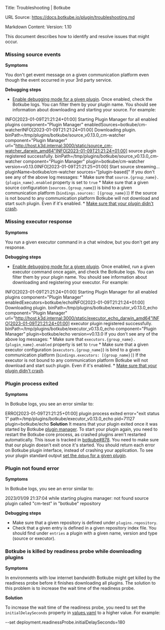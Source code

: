 Title: Troubleshooting | Botkube

URL Source: https://docs.botkube.io/plugin/troubleshooting.md

Markdown Content:
Version: 1.10

This document describes how to identify and resolve issues that might occur.

### Missing source events[​](#missing-source-events"DirectlinktoMissingsourceevents")

**Symptoms**

You don't get event message on a given communication platform even though the event occurred in your 3rd party service.

**Debugging steps**

*   [Enable debugging mode for a given plugin](https://docs.botkube.io/plugin/debugging). Once enabled, check the Botkube logs. You can filter them by your plugin name. You should see information about downloading and starting your source. For example:

INFO[2023-01-09T21:21:24+01:00] Starting Plugin Manager for all enabled plugins component="Plugin Manager" enabledSources=botkube/cm-watcherINFO[2023-01-09T21:21:24+01:00] Downloading plugin. binPath=/tmp/plugins/botkube/source_v0.13.0_cm-watcher component="Plugin Manager" url="http://host.k3d.internal:3000/static/source_cm-watcher_darwin_amd64"INFO[2023-01-09T21:21:24+01:00] source plugin registered successfully. binPath=/tmp/plugins/botkube/source_v0.13.0_cm-watcher component="Plugin Manager" plugin=botkube/cm-watcher version=v0.13.0INFO[2023-01-09T21:21:25+01:00] Start source streaming... pluginName=botkube/cm-watcher sources="[plugin-based]" If you don't see any of the above log messages: * Make sure that `source.{group_name}.{plugin_name}.enabled` property is set to `true` * Make sure that a given source configuration (`sources.{group_name}`) is bind to a given communication platform (`bindings.sources: [{group_name}]`) If the source is not bound to any communication platform Botkube will not download and start such plugin. Even if it's enabled. * [Make sure that your plugin didn't crash](#plugin-process-exited).


### Missing executor response[​](#missing-executor-response"DirectlinktoMissingexecutorresponse")

**Symptoms**

You run a given executor command in a chat window, but you don't get any response.

**Debugging steps**

*   [Enable debugging mode for a given plugin](https://docs.botkube.io/plugin/debugging). Once enabled, run a given executor command once again, and check the Botkube logs. You can filter them by your plugin name. You should see information about downloading and registering your executor. For example:

INFO[2023-01-09T21:21:24+01:00] Starting Plugin Manager for all enabled plugins component="Plugin Manager" enabledExecutors=botkube/echoINFO[2023-01-09T21:21:24+01:00] Downloading plugin. binPath=/tmp/plugins/botkube/executor_v0.13.0_echo component="Plugin Manager" url="http://host.k3d.internal:3000/static/executor_echo_darwin_amd64"INFO[2023-01-09T21:21:24+01:00] executor plugin registered successfully. binPath=/tmp/plugins/botkube/executor_v0.13.0_echo component="Plugin Manager" plugin=botkube/echo version=v0.13.0 If you don't see any of the above log messages: * Make sure that `executors.{group_name}.{plugin_name}.enabled` property is set to `true` * Make sure that a given executor configuration (`executors.{group_name}`) is bind to a given communication platform (`bindings.executors: [{group_name}]`) If the executor is not bound to any communication platform Botkube will not download and start such plugin. Even if it's enabled. * [Make sure that your plugin didn't crash](#plugin-process-exited).


### Plugin process exited[​](#plugin-process-exited"DirectlinktoPluginprocessexited")

**Symptoms**

In Botkube logs, you see an error similar to:

ERRO[2023-01-09T21:21:25+01:00] plugin process exited error="exit status 1" path=/tmp/plugins/botkube/executor_v0.13.0_echo pid=71127 plugin=botkube/echo **Solution** It means that your plugin exited once it was started by Botkube [plugin manager](https://docs.botkube.io/architecture/#plugin-manager). To start your plugin again, you need to restart the Botkube core process, as crashed plugins aren't restarted automatically. This issue is tracked in [botkube#878](https://github.com/kubeshop/botkube/issues/878). You need to make sure that our plugin doesn't exit once it's started. You should return each error on Botkube plugin interface, instead of crashing your application. To see your plugin standard output [set the `debug` for a given plugin](https://docs.botkube.io/plugin/debugging).

### Plugin not found error[​](#plugin-not-found-error"DirectlinktoPluginnotfounderror")

**Symptoms**

In Botkube logs, you see an error similar to:

2023/01/09 21:37:04 while starting plugins manager: not found source plugin called "cm-test" in "botkube" repository

**Debugging steps**

*   Make sure that a given repository is defined under `plugins.repository`.
*   Check that a given entry is defined in a given repository index file. You should find under `entries` a plugin with a given name, version and type (source or executor).

### Botkube is killed by readiness probe while downloading plugins[​](#botkube-is-killed-by-readiness-probe-while-downloading-plugins"DirectlinktoBotkubeiskilledbyreadinessprobewhiledownloadingplugins")

**Symptoms**

In environments with low internet bandwidth Botkube might get killed by the readiness probe before it finishes downloading all plugins. The solution to this problem is to increase the wait time of the readiness probe.

**Solution**

To increase the wait time of the readiness probe, you need to set the `initialDelaySeconds` property in [values.yaml](https://github.com/kubeshop/botkube/blob/9e450fb63666b03118ee51fcf9b7eb6c3b74cbcf/helm/botkube/values.yaml#L794-L821) to a higher value. For example:

--set deployment.readinessProbe.initialDelaySeconds=180
